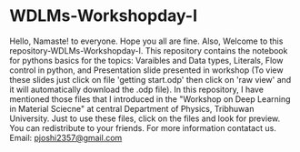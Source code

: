 # WDLMs-Workshopday-I
Hello, Namaste! to everyone. Hope you all are fine.
Also, Welcome to this repository-WDLMs-Workshopday-I.
This repository contains the notebook for pythons basics for the topics:
Varaibles and Data types,
Literals,
Flow control in python, and
Presentation slide presented in workshop (To view these slides just click on file 'getting start.odp' then click on 'raw view' and it will automatically download the .odp file).
In this repository, I have mentioned those files that I introduced in the "Workshop on Deep Learning in Material Sciecne" at central Department of Physics, Tribhuwan University. 
Just to use these files, click on the files and look for preview.
You can redistribute to your friends. 
For more information contatact us.
Email: pjoshi2357@gmail.com
